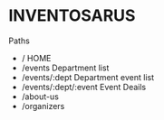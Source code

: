 # INVENTOSARUS


Paths
- / HOME
- /events Department list
- /events/:dept Department event list
- /events/:dept/:event Event Deails
- /about-us 
- /organizers